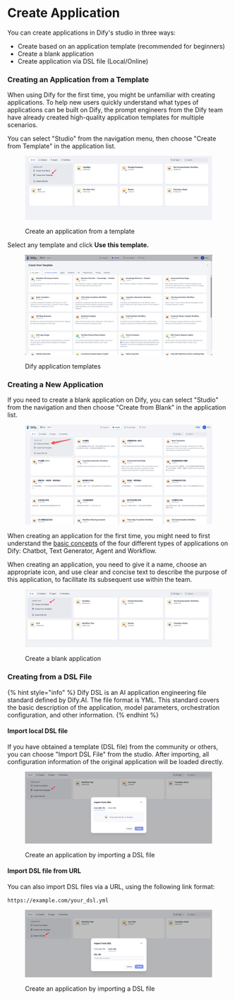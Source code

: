 # Create Application

You can create applications in Dify's studio in three ways:

* Create based on an application template (recommended for beginners)
* Create a blank application
* Create application via DSL file (Local/Online)

### Creating an Application from a Template

When using Dify for the first time, you might be unfamiliar with creating applications. To help new users quickly understand what types of applications can be built on Dify, the prompt engineers from the Dify team have already created high-quality application templates for multiple scenarios.

You can select "Studio" from the navigation menu, then choose "Create from Template" in the application list.

<figure><img src="../../../img/create-an-app.png" alt=""><figcaption><p>Create an application from a template</p></figcaption></figure>

Select any template and click **Use this template.**

<figure><img src="../../.gitbook/assets/guides/application_orchestrate/creating-an-application/image (169).png" alt=""><figcaption><p>Dify application templates</p></figcaption></figure>

### Creating a New Application

If you need to create a blank application on Dify, you can select "Studio" from the navigation and then choose "Create from Blank" in the application list.

<figure><img src="../../.gitbook/assets/guides/application_orchestrate/creating-an-application/image (167).png" alt=""><figcaption></figcaption></figure>

When creating an application for the first time, you might need to first understand the [basic concepts](./#application\_type) of the four different types of applications on Dify: Chatbot, Text Generator, Agent and Workflow.

When creating an application, you need to give it a name, choose an appropriate icon, and use clear and concise text to describe the purpose of this application, to facilitate its subsequent use within the team.

<figure><img src="../../../img/create-from-blank.png" alt=""><figcaption><p>Create a blank application</p></figcaption></figure>

### Creating from a DSL File

{% hint style="info" %}
Dify DSL is an AI application engineering file standard defined by Dify.AI. The file format is YML. This standard covers the basic description of the application, model parameters, orchestration configuration, and other information.
{% endhint %}

#### Import local DSL file

If you have obtained a template (DSL file) from the community or others, you can choose "Import DSL File" from the studio. After importing, all configuration information of the original application will be loaded directly.

<figure><img src="../../../img/en-import-dsl-file.png" alt=""><figcaption><p>Create an application by importing a DSL file</p></figcaption></figure>

#### Import DSL file from URL

You can also import DSL files via a URL, using the following link format:

```URL
https://example.com/your_dsl.yml
```

<figure><img src="../../../img/en-import-dsl-file-via-url.png" alt=""><figcaption><p>Create an application by importing a DSL file</p></figcaption></figure>
